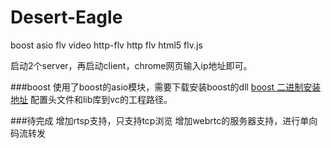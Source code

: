 # Desert-Eagle
boost asio flv video  http-flv http flv html5 flv.js

启动2个server，再启动client，chrome网页输入ip地址即可。

###boost
使用了boost的asio模块，需要下载安装boost的dll
[boost 二进制安装地址](https://sourceforge.net/projects/boost/files/boost-binaries/)
配置头文件和lib库到vc的工程路径。

###待完成
增加rtsp支持，只支持tcp浏览
增加webrtc的服务器支持，进行单向码流转发
